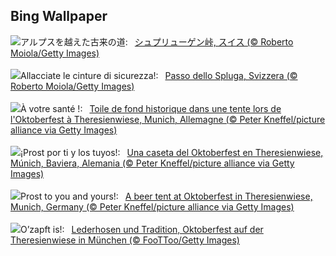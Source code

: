 ## Bing Wallpaper
![](https://www.bing.com/th?id=OHR.SplugenPass_JA-JP0320283828_UHD.jpg&w=1000)アルプスを越えた古来の道:&nbsp;&ensp;[シュプリューゲン峠, スイス (© Roberto Moiola/Getty Images)](https://www.bing.com/th?id=OHR.SplugenPass_JA-JP0320283828_UHD.jpg)
<br><br/>
![](https://www.bing.com/th?id=OHR.SplugenPass_IT-IT3581326681_UHD.jpg&w=1000)Allacciate le cinture di sicurezza!:&nbsp;&ensp;[Passo dello Spluga, Svizzera (© Roberto Moiola/Getty Images)](https://www.bing.com/th?id=OHR.SplugenPass_IT-IT3581326681_UHD.jpg)
<br><br/>
![](https://www.bing.com/th?id=OHR.OktoberfestWorkers_FR-FR0137764412_UHD.jpg&w=1000)À votre santé !:&nbsp;&ensp;[Toile de fond historique dans une tente lors de l'Oktoberfest à Theresienwiese, Munich, Allemagne (© Peter Kneffel/picture alliance via Getty Images)](https://www.bing.com/th?id=OHR.OktoberfestWorkers_FR-FR0137764412_UHD.jpg)
<br><br/>
![](https://www.bing.com/th?id=OHR.OktoberfestWorkers_ES-ES3225208971_UHD.jpg&w=1000)¡Prost por ti y los tuyos!:&nbsp;&ensp;[Una caseta del Oktoberfest en Theresienwiese, Múnich, Baviera, Alemania (© Peter Kneffel/picture alliance via Getty Images)](https://www.bing.com/th?id=OHR.OktoberfestWorkers_ES-ES3225208971_UHD.jpg)
<br><br/>
![](https://www.bing.com/th?id=OHR.OktoberfestWorkers_EN-GB2543811228_UHD.jpg&w=1000)Prost to you and yours!:&nbsp;&ensp;[A beer tent at Oktoberfest in Theresienwiese, Munich, Germany (© Peter Kneffel/picture alliance via Getty Images)](https://www.bing.com/th?id=OHR.OktoberfestWorkers_EN-GB2543811228_UHD.jpg)
<br><br/>
![](https://www.bing.com/th?id=OHR.OktoberfestBrassBand_DE-DE6535043925_UHD.jpg&w=1000)O’zapft is!:&nbsp;&ensp;[Lederhosen und Tradition, Oktoberfest auf der Theresienwiese in München (© FooTToo/Getty Images)](https://www.bing.com/th?id=OHR.OktoberfestBrassBand_DE-DE6535043925_UHD.jpg)
<br><br/>
